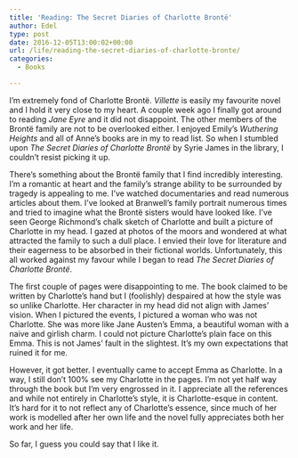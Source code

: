 ```yaml
---
title: 'Reading: The Secret Diaries of Charlotte Brontë'
author: Edel
type: post
date: 2016-12-05T13:00:02+00:00
url: /life/reading-the-secret-diaries-of-charlotte-bronte/
categories:
  - Books

---
```

I&#8217;m extremely fond of Charlotte Brontë. _Villette_ is easily my favourite novel and I hold it very close to my heart. A couple week ago I finally got around to reading _Jane Eyre_ and it did not disappoint. The other members of the Brontë family are not to be overlooked either. I enjoyed Emily&#8217;s _Wuthering Heights_ and all of Anne&#8217;s books are in my to read list. So when I stumbled upon _The Secret Diaries of Charlotte Brontë_ by Syrie James in the library, I couldn&#8217;t resist picking it up.

There&#8217;s something about the Brontë family that I find incredibly interesting. I&#8217;m a romantic at heart and the family&#8217;s strange ability to be surrounded by tragedy is appealing to me. I&#8217;ve watched documentaries and read numerous articles about them. I&#8217;ve looked at Branwell&#8217;s family portrait numerous times and tried to imagine what the Brontë sisters would have looked like. I&#8217;ve seen George Richmond&#8217;s chalk sketch of Charlotte and built a picture of Charlotte in my head. I gazed at photos of the moors and wondered at what attracted the family to such a dull place. I envied their love for literature and their eagerness to be absorbed in their fictional worlds. Unfortunately, this all worked against my favour while I began to read _The Secret Diaries of Charlotte Brontë_.

The first couple of pages were disappointing to me. The book claimed to be written by Charlotte&#8217;s hand but I (foolishly) despaired at how the style was so unlike Charlotte. Her character in my head did not align with James&#8217; vision. When I pictured the events, I pictured a woman who was not Charlotte. She was more like Jane Austen&#8217;s Emma, a beautiful woman with a naive and girlish charm. I could not picture Charlotte&#8217;s plain face on this Emma. This is not James&#8217; fault in the slightest. It&#8217;s my own expectations that ruined it for me.

However, it got better. I eventually came to accept Emma as Charlotte. In a way, I still don&#8217;t 100% see my Charlotte in the pages. I&#8217;m not yet half way through the book but I&#8217;m very engrossed in it. I appreciate all the references and while not entirely in Charlotte&#8217;s style, it is Charlotte-esque in content. It&#8217;s hard for it to not reflect any of Charlotte&#8217;s essence, since much of her work is modelled after her own life and the novel fully appreciates both her work and her life.

So far, I guess you could say that I like it.

<ol class="footnote">
</ol>